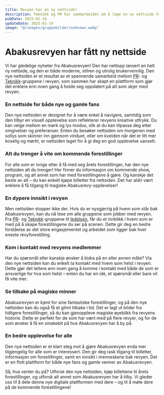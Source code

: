 ```yaml
---
title: Revyen har en ny nettside!
description: Teknikk og PR har sammarbeidet om å lage en ny nettside for revyen!
pubDate: 2025-01-14
updateDate: 2025-01-14
image: "@/images/gruppebilder/unknown.webp"
---
```


# Abakusrevyen har fått ny nettside

Vi har gledelige nyheter fra Abakusrevyen! Den har nettopp lansert en helt ny nettside, og den er både moderne, stilren og utrolig brukervennlig. Den nye nettsiden er et resultat av et spennende samarbeid mellom [PR](/grupper/pr)- og [Teknikk](/grupper/teknikk)-gruppene i revyen, som sammen har skapt en plattform som gjør det enklere enn noen gang å holde seg oppdatert på alt som skjer med revyen.

### En nettside for både nye og gamle fans

Den nye nettsiden er designet for å være enkel å navigere, samtidig som den tilbyr en visuell opplevelse som reflekterer revyens kreative uttrykk. Du kan velge mellom en mørk og lys modus, slik at du kan tilpasse deg etter omgivelser og preferanser. Enten du besøker nettsiden om morgenen med sollys som skinner inn gjennom vinduet, eller om kvelden når det er litt mer koselig og mørkt, er nettsiden laget for å gi deg en god opplevelse uansett.

### Alt du trenger å vite om kommende forestillinger

For alle som er ivrige etter å få med seg årets forestillinger, har den nye nettsiden alt du trenger! Her finner du informasjon om kommende show, program, og alt annet som har med forestillingene å gjøre. Og kanskje det beste av alt – du kan enkelt kjøpe billetter fra nettsiden. Det har aldri vært enklere å få tilgang til magiske Abakusrevy-opplevelser!

### En dypere innsikt i revyen

Men nettsiden stopper ikke der. Hvis du er nysgjerrig på hvem som står bak Abakusrevyen, kan du nå lese om alle gruppene som jobber med revyen. Fra [PR](/grupper/pr)- og [Teknikk](/grupper/teknikk)-gruppene til [ledelsen](/grupper/revystyret), får du et innblikk i hvem som er med på å skape forestillingene du ser på scenen. Dette gir deg en bedre forståelse av det store engasjementet og arbeidet som ligger bak hver eneste revyforestilling.

### Kom i kontakt med revyens medlemmer

Har du spørsmål eller kanskje ønsker å bidra på en eller annen måte? Via den nye nettsiden kan du enkelt ta kontakt med hvem som helst i revyen. Dette gjør det lettere enn noen gang å komme i kontakt med både de som er ansvarlige for hva som helst – enten du har en idé, et spørsmål eller bare vil få vite mer.

### Se tilbake på magiske minner

Abakusrevyen er kjent for sine fantastiske forestillinger, og på den nye nettsiden kan du også få et glimt tilbake i tid. Det er lagt ut bilder fra tidligere forestillinger, så du kan gjenoppleve magiske øyeblikk fra revyens historie. Dette er perfekt for de som har vært med på flere revyer, og for de som ønsker å få en smakebit på hva Abakusrevyen har å by på.

### En bedre opplevelse for alle

Den nye nettsiden er et klart steg mot å gjøre Abakusrevyen enda mer tilgjengelig for alle som er interessert. Den gir deg rask tilgang til billetter, informasjon om forestillinger, samt en innsikt i menneskene bak revyen. Det er en flott plattform for både nye fans og gamle venner av Abakusrevyen.

Så, hva venter du på? Utforsk den nye nettsiden, kjøp billettene til årets forestillinger, og utforsk alt annet som Abakusrevyen har å tilby. Vi gleder oss til å dele denne nye digitale plattformen med dere – og til å møte dere på de kommende forestillingene!
